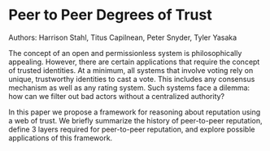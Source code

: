 # Peer to Peer Degrees of Trust

Authors: Harrison Stahl, Titus Capilnean, Peter Snyder, Tyler Yasaka

The concept of an open and permissionless system is philosophically appealing. However, there are certain applications that require the concept of trusted identities. At a minimum, all systems that involve voting rely on unique, trustworthy identities to cast a vote. This includes any consensus mechanism as well as any rating system. Such systems face a dilemma: how can we filter out bad actors without a centralized authority?

In this paper we propose a framework for reasoning about reputation using a web of trust. We briefly summarize the history of peer-to-peer reputation, define 3 layers required for peer-to-peer reputation, and explore possible applications of this framework.
